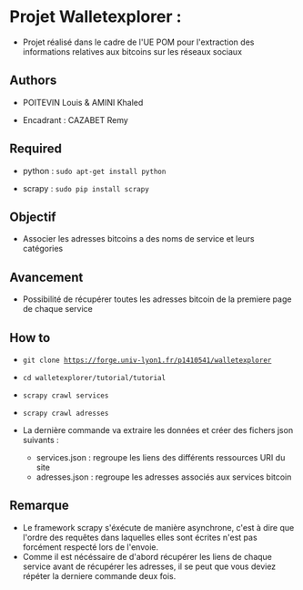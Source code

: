 # Projet Walletexplorer : 


* Projet réalisé dans le cadre de l'UE POM pour l'extraction des informations relatives aux bitcoins sur les réseaux sociaux 


## Authors 


* POITEVIN Louis & AMINI Khaled

* Encadrant : CAZABET Remy


## Required 


* python : <code>sudo apt-get install python</code>

* scrapy : <code>sudo pip install scrapy</code>


## Objectif


* Associer les adresses bitcoins a des noms de service et leurs catégories


## Avancement


* Possibilité de récupérer toutes les adresses bitcoin de la premiere page de chaque service


## How to 


* <code>git clone https://forge.univ-lyon1.fr/p1410541/walletexplorer</code>

* <code>cd walletexplorer/tutorial/tutorial</code> 

* <code>scrapy crawl services</code>

* <code>scrapy crawl adresses</code> 


* La dernière commande va extraire les données et créer des fichers json suivants :  
    * services.json : regroupe les liens des différents ressources URI du site
    * adresses.json : regroupe les adresses associés aux services bitcoin

## Remarque 

* Le framework scrapy s'éxécute de manière asynchrone, c'est à dire que l'ordre des requêtes dans laquelles elles sont écrites n'est pas forcément respecté lors de l'envoie.
* Comme il est nécéssaire de d'abord récupérer les liens de chaque service avant de récupérer les adresses, il se peut que vous deviez répéter la derniere commande deux fois.



